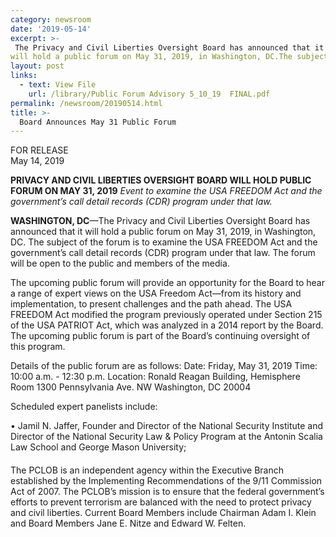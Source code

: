 ```yaml
---
category: newsroom
date: '2019-05-14'
excerpt: >-
 The Privacy and Civil Liberties Oversight Board has announced that it
will hold a public forum on May 31, 2019, in Washington, DC.The subject of the forum is to examine the USA FREEDOM Act and the government’s call detail records (CDR) program under that law. The forum will be open to the public and members of the media.
layout: post
links:
  - text: View File
    url: /library/Public Forum Advisory 5_10_19  FINAL.pdf
permalink: /newsroom/20190514.html
title: >-
  Board Announces May 31 Public Forum
---
```

FOR RELEASE  
May 14, 2019

**PRIVACY AND CIVIL LIBERTIES OVERSIGHT BOARD WILL HOLD PUBLIC FORUM ON MAY 31, 2019**
*Event to examine the USA FREEDOM Act and the government’s call detail records (CDR) program under that law.*

**WASHINGTON, DC**—The Privacy and Civil Liberties Oversight Board has announced that it
will hold a public forum on May 31, 2019, in Washington, DC. The subject of the forum is to examine the USA FREEDOM Act 
and the government’s call detail records (CDR) program under that law. 
The forum will be open to the public and members of the media.

The upcoming public forum will provide an opportunity for the Board to hear a range of 
expert views on the USA Freedom Act—from its history and implementation, to present 
challenges and the path ahead. The USA FREEDOM Act modified the program previously 
operated under Section 215 of the USA PATRIOT Act, which was analyzed in a 2014 report 
by the Board. The upcoming public forum is part of the Board’s continuing oversight of this program. 


Details of the public forum are as follows:
Date: Friday, May 31, 2019
Time: 10:00 a.m. - 12:30 p.m.
Location: Ronald Reagan Building, Hemisphere Room
1300 Pennsylvania Ave. NW
Washington, DC 20004

Scheduled expert panelists include:

•	Jamil N. Jaffer, Founder and Director of the National Security Institute and 
Director of the National Security Law & Policy Program at the Antonin Scalia Law School and George Mason University;


####

The PCLOB is an independent agency within the Executive Branch established by the
Implementing Recommendations of the 9/11 Commission Act of 2007. The PCLOB’s mission is
to ensure that the federal government’s efforts to prevent terrorism are balanced with the need to
protect privacy and civil liberties. Current Board Members include Chairman Adam I. Klein and
Board Members Jane E. Nitze and Edward W. Felten. 
